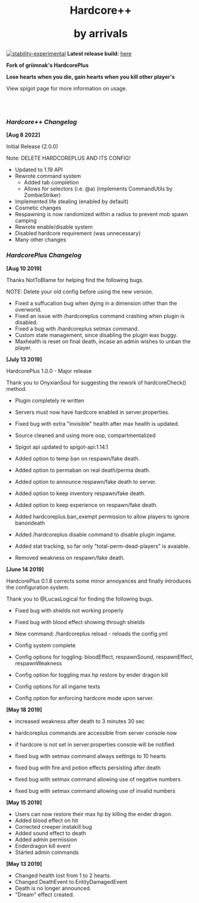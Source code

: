 <h1 align="center">Hardcore++

by arrivals
</h1>


[![stability-experimental](https://img.shields.io/badge/stability-stable-green.svg)](https://github.com/emersion/stability-badges#stable)
<b>Latest release build:</b> <a href="https://github.com/griimnak/Minecraft-HardPlus/releases">here</a>

<b>
Fork of griimnak's HardcorePlus

Lose hearts when you die, gain hearts when you kill other player's
</b>

View spigot page for more information on usage.

<br/>
<br/>

<h3><i>Hardcore++ Changelog</i></h3>

<b>[Aug 8 2022]</b>

Initial Release (2.0.0)

Note: DELETE HARDCOREPLUS AND ITS CONFIG!

- Updated to 1.19 API
- Rewrote command system
  - Added tab completion
  - Allows for selectors (i.e. @a) (implements CommandUtils by ZombieStriker)
- Implemented life stealing (enabled by default)
- Cosmetic changes
- Respawning is now randomized within a radius to prevent mob spawn camping
- Rewrote enable/disable system
- Disabled hardcore requirement (was unnecessary)
- Many other changes



<h3><i>HardcorePlus Changelog</i></h3>

<b>[Aug 10 2019]</b>

Thanks NotToBlame for helping find the following bugs.

NOTE: Delete your old config before using the new version.

- Fixed a suffucation bug when dying in a dimension other than the overworld.
- Fixed an issue with /hardcoreplus command crashing when plugin is disabled.
- Fixed a bug with /hardcoreplus setmax command.
- Custom state management, since disabling the plugin was buggy.
- Maxhealth is reset on final death, incase an admin wishes to unban the player.

<b>[July 13 2019]</b>

HardcorePlus 1.0.0 - Major release

Thank you to OnyxianSoul for suggesting the rework of hardcoreCheck() method.

- Plugin completely re written
- Servers must now have hardcore enabled in server.properties.
- Fixed bug with extra "invisible" health after max health is updated.
- Source cleaned and using more oop, compartmentalized
- Spigot api updated to spigot-api:1.14.1

- Added option to temp ban on respawn/fake death.
- Added option to permaban on real death/perma death.
- Added option to announce respawn/fake death to server.
- Added option to keep inventory respawn/fake death.
- Added option to keep experience on respawn/fake death.

- Added hardcoreplus.ban_exempt permission to allow players to ignore banondeath
- Added /hardcoreplus disable command to disable plugin ingame.
- Added stat tracking, so far only "total-perm-dead-players" is avaiable.

- Removed weakness on respawn/fake death.

<b>[June 14 2019]</b>

HardcorePlus 0.1.8 corrects some minor annoyances and finally introduces the configuration system.

Thank you to @LucasLogical for finding the following bugs.

- Fixed bug with shields not working properly
- Fixed bug with blood effect showing through shields

- New command: /hardcoreplus reload - reloads the config.yml

- Config system complete
- Config options for toggling: bloodEffect, respawnSound, respawnEffect, respawnWeakness
- Config option for toggling max hp restore by ender dragon kill
- Config options for all ingame texts
- Config option for enforcing hardcore mode upon server.

<b>[May 18 2019]</b>

- increased weakness after death to 3 minutes 30 sec
- hardcoreplus commands are accessible from server console now
- if hardcore is not set in server.properties console will be notified

- fixed bug with setmax command always settings to 10 hearts
- fixed bug with fire and potion effects persisting after death
- fixed bug with setmax command allowing use of negative numbers
- fixed bug with setmax command allowing use of invalid numbers

<b>[May 15 2019]</b>

- Users can now restore their max hp by killing the ender dragon.
- Added blood effect on hit
- Corrected creeper instakill bug
- Added sound effect to death
- Added admin permission
- Enderdragon kill event
- Started admin commands

<b>[May 13 2019]</b>

- Changed health lost from 1 to 2 hearts.
- Changed DeathEvent to EntityDamagedEvent
- Death is no longer announced.
- "Dream" effect created.
